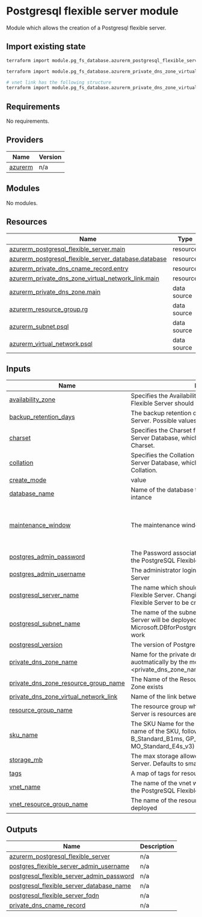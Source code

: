 # Postgresql flexible server module

Module which allows the creation of a Postgresql flexible server.

## Import existing state

```bash
terraform import module.pg_fs_database.azurerm_postgresql_flexible_server.main <existing_resource_id>

terraform import module.pg_fs_database.azurerm_private_dns_zone_virtual_network_link.main <existing_resource_id>

# vnet link has the following structure
terraform import module.pg_fs_database.azurerm_private_dns_zone_virtual_network_link.main /subscriptions/8f8acc6c-5c90-4578-a1fc-6549f616a053/resourceGroups/<your_rg>/providers/Microsoft.Network/privateDnsZones/<private_dns_zone_name>.postgres.database.azure.com/virtualNetworkLinks/<name_of_vnet_link>
```

## Requirements

No requirements.

## Providers

| Name | Version |
|------|---------|
| <a name="provider_azurerm"></a> [azurerm](#provider\_azurerm) | n/a |

## Modules

No modules.

## Resources

| Name | Type |
|------|------|
| [azurerm_postgresql_flexible_server.main](https://registry.terraform.io/providers/hashicorp/azurerm/latest/docs/resources/postgresql_flexible_server) | resource |
| [azurerm_postgresql_flexible_server_database.database](https://registry.terraform.io/providers/hashicorp/azurerm/latest/docs/resources/postgresql_flexible_server_database) | resource |
| [azurerm_private_dns_cname_record.entry](https://registry.terraform.io/providers/hashicorp/azurerm/latest/docs/resources/private_dns_cname_record) | resource |
| [azurerm_private_dns_zone_virtual_network_link.main](https://registry.terraform.io/providers/hashicorp/azurerm/latest/docs/resources/private_dns_zone_virtual_network_link) | resource |
| [azurerm_private_dns_zone.main](https://registry.terraform.io/providers/hashicorp/azurerm/latest/docs/data-sources/private_dns_zone) | data source |
| [azurerm_resource_group.rg](https://registry.terraform.io/providers/hashicorp/azurerm/latest/docs/data-sources/resource_group) | data source |
| [azurerm_subnet.psql](https://registry.terraform.io/providers/hashicorp/azurerm/latest/docs/data-sources/subnet) | data source |
| [azurerm_virtual_network.psql](https://registry.terraform.io/providers/hashicorp/azurerm/latest/docs/data-sources/virtual_network) | data source |

## Inputs

| Name | Description | Type | Default | Required |
|------|-------------|------|---------|:--------:|
| <a name="input_availability_zone"></a> [availability\_zone](#input\_availability\_zone) | Specifies the Availability Zone in which the PostgreSQL Flexible Server should be located | `number` | n/a | yes |
| <a name="input_backup_retention_days"></a> [backup\_retention\_days](#input\_backup\_retention\_days) | The backup retention days for the PostgreSQL Flexible Server. Possible values are between 7 and 35 days. | `number` | `7` | no |
| <a name="input_charset"></a> [charset](#input\_charset) | Specifies the Charset for the Azure PostgreSQL Flexible Server Database, which needs to be a valid PostgreSQL Charset. | `string` | `"utf8"` | no |
| <a name="input_collation"></a> [collation](#input\_collation) | Specifies the Collation for the Azure PostgreSQL Flexible Server Database, which needs to be a valid PostgreSQL Collation. | `string` | `"en_US.utf8"` | no |
| <a name="input_create_mode"></a> [create\_mode](#input\_create\_mode) | value | `string` | `"Default"` | no |
| <a name="input_database_name"></a> [database\_name](#input\_database\_name) | Name of the database to be created in the PostgreSQL intance | `string` | n/a | yes |
| <a name="input_maintenance_window"></a> [maintenance\_window](#input\_maintenance\_window) | The maintenance window block | <pre>object({<br>    day_of_week  = number<br>    start_hour   = number<br>    start_minute = number<br>  })</pre> | `null` | no |
| <a name="input_postgres_admin_password"></a> [postgres\_admin\_password](#input\_postgres\_admin\_password) | The Password associated with the administrator login for the PostgreSQL Flexible Server | `string` | n/a | yes |
| <a name="input_postgres_admin_username"></a> [postgres\_admin\_username](#input\_postgres\_admin\_username) | The administrator login for the PostgreSQL Flexible Server | `string` | n/a | yes |
| <a name="input_postgresql_server_name"></a> [postgresql\_server\_name](#input\_postgresql\_server\_name) | The name which should be used for this PostgreSQL Flexible Server. Changing this forces a new PostgreSQL Flexible Server to be created. | `string` | n/a | yes |
| <a name="input_postgresql_subnet_name"></a> [postgresql\_subnet\_name](#input\_postgresql\_subnet\_name) | The name of the subnet in which Postgres Flexible Server will be deployed. Subnet needs to be delgated to Microsoft.DBforPostgreSQL/flexibleServers in order to work | `string` | n/a | yes |
| <a name="input_postgresql_version"></a> [postgresql\_version](#input\_postgresql\_version) | The version of PostgreSQL Flexible Server to use. | `number` | n/a | yes |
| <a name="input_private_dns_zone_name"></a> [private\_dns\_zone\_name](#input\_private\_dns\_zone\_name) | Name for the private dns zone. Suffix is added auotmatically by the module: <private\_dns\_zone\_name>.postgres.database.azure.com | `string` | n/a | yes |
| <a name="input_private_dns_zone_resource_group_name"></a> [private\_dns\_zone\_resource\_group\_name](#input\_private\_dns\_zone\_resource\_group\_name) | The Name of the Resource Group where the Private DNS Zone exists | `string` | n/a | yes |
| <a name="input_private_dns_zone_virtual_network_link"></a> [private\_dns\_zone\_virtual\_network\_link](#input\_private\_dns\_zone\_virtual\_network\_link) | Name of the link between private dns zone and vnet | `string` | n/a | yes |
| <a name="input_resource_group_name"></a> [resource\_group\_name](#input\_resource\_group\_name) | The resource group where the PostgreSQL Flexible Server is resources are deployed | `string` | n/a | yes |
| <a name="input_sku_name"></a> [sku\_name](#input\_sku\_name) | The SKU Name for the PostgreSQL Flexible Server. The name of the SKU, follows the tier + name pattern (e.g. B\_Standard\_B1ms, GP\_Standard\_D2s\_v3, MO\_Standard\_E4s\_v3) | `string` | n/a | yes |
| <a name="input_storage_mb"></a> [storage\_mb](#input\_storage\_mb) | The max storage allowed for the PostgreSQL Flexible Server. Defaults to smallest size possbile | `number` | `32768` | no |
| <a name="input_tags"></a> [tags](#input\_tags) | A map of tags for resources created by the module | `map(string)` | `{}` | no |
| <a name="input_vnet_name"></a> [vnet\_name](#input\_vnet\_name) | The name of the vnet which contains the subnet where the PostgreSQL Flexible Server will be deployed | `string` | n/a | yes |
| <a name="input_vnet_resource_group_name"></a> [vnet\_resource\_group\_name](#input\_vnet\_resource\_group\_name) | The name of the resource group where the vnet is deployed | `string` | n/a | yes |

## Outputs

| Name | Description |
|------|-------------|
| <a name="output_azurerm_postgresql_flexible_server"></a> [azurerm\_postgresql\_flexible\_server](#output\_azurerm\_postgresql\_flexible\_server) | n/a |
| <a name="output_postgres_flexible_server_admin_username"></a> [postgres\_flexible\_server\_admin\_username](#output\_postgres\_flexible\_server\_admin\_username) | n/a |
| <a name="output_postgresql_flexible_server_admin_password"></a> [postgresql\_flexible\_server\_admin\_password](#output\_postgresql\_flexible\_server\_admin\_password) | n/a |
| <a name="output_postgresql_flexible_server_database_name"></a> [postgresql\_flexible\_server\_database\_name](#output\_postgresql\_flexible\_server\_database\_name) | n/a |
| <a name="output_postgresql_flexible_server_fqdn"></a> [postgresql\_flexible\_server\_fqdn](#output\_postgresql\_flexible\_server\_fqdn) | n/a |
| <a name="output_private_dns_cname_record"></a> [private\_dns\_cname\_record](#output\_private\_dns\_cname\_record) | n/a |
